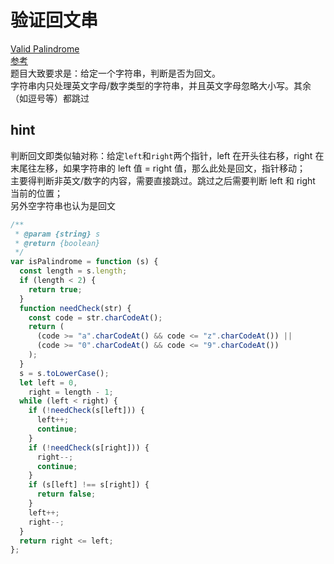 # 验证回文串

[Valid Palindrome](https://leetcode.com/problems/valid-palindrome/)  
[参考](https://github.com/azl397985856/leetcode/blob/master/problems/125.valid-palindrome.md)  
题目大致要求是：给定一个字符串，判断是否为回文。  
字符串内只处理英文字母/数字类型的字符串，并且英文字母忽略大小写。其余（如逗号等）都跳过

## hint

判断回文即类似轴对称：给定`left`和`right`两个指针，left 在开头往右移，right 在末尾往左移，如果字符串的 left 值 = right 值，那么此处是回文，指针移动；  
主要得判断非英文/数字的内容，需要直接跳过。跳过之后需要判断 left 和 right 当前的位置；  
另外空字符串也认为是回文

```js
/**
 * @param {string} s
 * @return {boolean}
 */
var isPalindrome = function (s) {
  const length = s.length;
  if (length < 2) {
    return true;
  }
  function needCheck(str) {
    const code = str.charCodeAt();
    return (
      (code >= "a".charCodeAt() && code <= "z".charCodeAt()) ||
      (code >= "0".charCodeAt() && code <= "9".charCodeAt())
    );
  }
  s = s.toLowerCase();
  let left = 0,
    right = length - 1;
  while (left < right) {
    if (!needCheck(s[left])) {
      left++;
      continue;
    }
    if (!needCheck(s[right])) {
      right--;
      continue;
    }
    if (s[left] !== s[right]) {
      return false;
    }
    left++;
    right--;
  }
  return right <= left;
};
```
